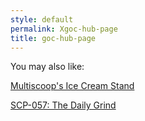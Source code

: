 ```yaml
---
style: default
permalink: Xgoc-hub-page
title: goc-hub-page
---
```

You may also like:

[Multiscoop's Ice Cream Stand](http://scp-wiki.net/multiscoops-ice-cream-stand)

[SCP-057: The Daily Grind](http://scp-wiki.net/scp-057)
